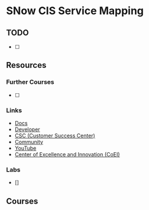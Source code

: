 # SNow CIS Service Mapping

## TODO

- [ ]

## Resources

### Further Courses

- [ ]

### Links

- [Docs](https://docs.servicenow.com/)
- [Developer](http://developer.servicenow.com/)
- [CSC (Customer Success Center)](https://www.servicenow.com/success.html)
- [Community](https://www.servicenow.com/community/)
- [YouTube](https://www.youtube.com/user/servicenowinc)
- [Center of Excellence and Innovation (CoEI)](https://www.servicenow.com/success/playbook/center-excellence-innovation-coei.html)

### Labs

- []

## Courses
